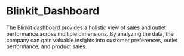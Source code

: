 # Blinkit_Dashboard
The Blinkit dashboard provides a holistic view of sales and outlet performance across multiple dimensions. By analyzing the data, the company can gain valuable insights into customer preferences, outlet performance, and product sales. 
